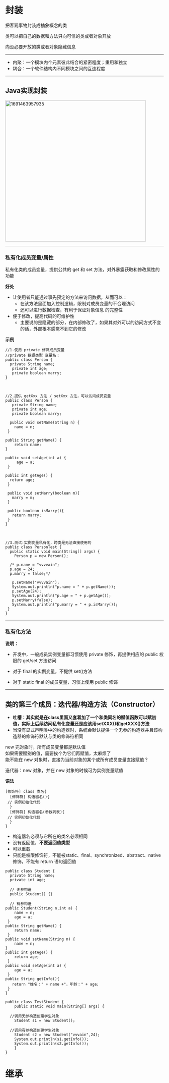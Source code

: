
# 封装


<p>  
  
把客观事物封装成抽象概念的类  
  
类可以把自己的数据和方法只向可信的类或者对象开放  

向没必要开放的类或者对象隐藏信息  

</p>

***

- 内聚：一个模块内个元素彼此结合的紧密程度；重用和独立
- 耦合：一个软件结构内不同模块之间的互连程度

***


## Java实现封装


<img width="447" alt="1691463957935" src="https://github.com/vvvvain/My-Java-Study/assets/71417179/df8e1134-635f-4922-b931-32f2cafa7781">



***

### 私有化成员变量/属性  


私有化类的成员变量，提供公共的 get 和 set 方法，对外暴露获取和修改属性的功能  


**好处**

- 让使用者只能通过事先预定的方法来访问数据，从而可以：
  - 在该方法里面加入控制逻辑，限制对成员变量的不合理访问
  - 还可以进行数据检查，有利于保证对象信息
的完整性
- 便于修改，提高代码的可维护性
  - 主要说的是隐藏的部分，在内部修改了，如果其对外可以的访问方式不变的话，外部根本感觉不到它的修改
 

**示例**

```
//1.使用 private 修饰成员变量
//private 数据类型 变量名；
public class Person {
  private String name;
   private int age;
   private boolean marry;
}



//2.提供 getXxx 方法 / setXxx 方法，可以访问成员变量
public class Person {
   private String name;
   private int age;
   private boolean marry;

  public void setName(String n) {
    name = n;
 }

public String getName() {
    return name;
}

public void setAge(int a) {
     age = a;
 }

public int getAge() {
  return age;
 }
 
 public void setMarry(boolean m){
   marry = m;
 }
 
 public boolean isMarry(){
   return marry;
 }
}



//3.测试:实例变量私有化，跨类是无法直接使用的
public class PersonTest {
  public static void main(String[] args) {
    Person p = new Person();

  /* p.name = "vvvvain";
  p.age = 24;
  p.marry = false;*/

   p.setName("vvvvain");
   System.out.println("p.name = " + p.getName());
   p.setAge(24);
   System.out.println("p.age = " + p.getAge());
   p.setMarry(false);
   System.out.println("p.marry = " + p.isMarry());
 }
}
```


***


### 私有化方法  


**说明：**

- 开发中，一般成员实例变量都习惯使用 private 修饰，再提供相应的 public 权限的 get/set 方法访问

- 对于 final 的实例变量，不提供 set()方法
  
- 对于 static final 的成员变量，习惯上使用 public 修饰


***


## 类的第三个成员：迭代器/构造方法（Constructor）

- **吐槽：其实就是在class里面又套着加了一个和类同名的赋值函数可以赋初值，实际上后续访问私有化变量还是应该用setXXX()和getXXX()方法**  
- 当没有显式声明类中的构造器时，系统会默认提供一个无参的构造器并且该构造器的修饰符默认与类的修饰符相同

  
new 完对象时，所有成员变量都是默认值  
如果需要赋别的值，需要挨个为它们再赋值，太麻烦了  
能不能在 new 对象时，直接为当前对象的某个或所有成员变量直接赋值？

迭代器：new 对象，并在 new 对象的时候可为实例变量赋值


**语法**


```
[修饰符] class 类名{
  [修饰符] 构造器名(){
 // 实例初始化代码
  }
  [修饰符] 构造器名(参数列表){
 // 实例初始化代码
  }
}
```

- 构造器名必须与它所在的类名必须相同
- 没有返回值，**不要返回值类型**
- 可以重载
- 只能是权限修饰符，不能被static、final、synchronized、abstract、native修饰，不能有 return 语句返回值


```
public class Student {
  private String name;
  private int age;

  // 无参构造
  public Student() {}

  // 有参构造
public Student(String n,int a) {
    name = n;
    age = a;
 }
public String getName() {
    return name;
 }
public void setName(String n) {
    name = n;
}
public int getAge() {
    return age;
 }
public void setAge(int a) {
    age = a;
 }
public String getInfo(){
   return "姓名：" + name +"，年龄：" + age;
 }
}

public class TestStudent {
    public static void main(String[] args) {

  //调用无参构造创建学生对象
    Student s1 = new Student();

  //调用有参构造创建学生对象
    Student s2 = new Student("vvvain",24);
    System.out.println(s1.getInfo());
    System.out.println(s2.getInfo());
    }
}

```



# 继承


